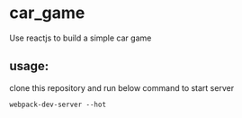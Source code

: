 # car_game
Use reactjs to build a simple car game

## usage:
clone this repository and run below command to start server

```
webpack-dev-server --hot
```
